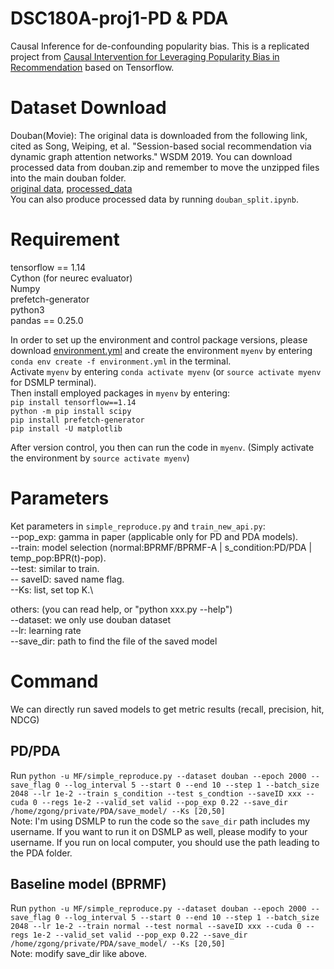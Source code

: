 # DSC180A-proj1-PD & PDA
Causal Inference for de-confounding popularity bias. This is a replicated project from [Causal Intervention for Leveraging Popularity Bias in
Recommendation](https://arxiv.org/pdf/2105.06067.pdf) based on Tensorflow. 

# Dataset Download
Douban(Movie): The original data is downloaded from the following link, cited as Song, Weiping, et al. "Session-based social recommendation via dynamic graph attention networks." WSDM 2019. You can download processed data from douban.zip and remember to move the unzipped files into the main douban folder.\
[original data](https://github.com/DeepGraphLearning/RecommenderSystems/blob/master/socialRec/README.md#douban-data), [processed_data](https://github.com/bettygong/DSC180A-proj1-PD/tree/main/data/douban)\
You can also produce processed data by running `douban_split.ipynb`.

# Requirement 
tensorflow == 1.14 \
Cython (for neurec evaluator)\
Numpy\
prefetch-generator\
python3\
pandas == 0.25.0

In order to set up the environment and control package versions, please download [environment.yml](https://github.com/bettygong/DSC180A-proj1-PD/blob/main/environment.yml) and create the environment `myenv` by entering `conda env create -f environment.yml` in the terminal. \
Activate `myenv` by entering `conda activate myenv` (or `source activate myenv` for DSMLP terminal).\
Then install employed packages in `myenv` by entering:\
`pip install tensorflow==1.14` \
`python -m pip install scipy` \
`pip install prefetch-generator` \
`pip install -U matplotlib` 

After version control, you then can run the code in `myenv`. (Simply activate the environment by `source activate myenv`)

# Parameters
Ket parameters in `simple_reproduce.py` and `train_new_api.py`:\
--pop_exp: gamma in paper (applicable only for PD and PDA models).\
--train: model selection (normal:BPRMF/BPRMF-A | s_condition:PD/PDA | temp_pop:BPR(t)-pop).\
--test: similar to train.\
-- saveID: saved name flag.\
--Ks: list, set top K.\

others: (you can read help, or "python xxx.py --help")\
--dataset: we only use douban dataset \
--lr: learning rate\
--save_dir: path to find the file of the saved model 

# Command
We can directly run saved models to get metric results (recall, precision, hit, NDCG)
## PD/PDA
Run `python -u MF/simple_reproduce.py --dataset douban --epoch 2000 --save_flag 0 --log_interval 5 --start 0 --end 10 --step 1 --batch_size 2048 --lr 1e-2 --train s_condition --test s_condtion --saveID xxx --cuda 0 --regs 1e-2 --valid_set valid --pop_exp 0.22 --save_dir /home/zgong/private/PDA/save_model/ --Ks [20,50]`\
Note: I'm using DSMLP to run the code so the `save_dir` path includes my username. If you want to run it on DSMLP as well, please modify to your username. If you run on local computer, you should use the path leading to the PDA folder.

## Baseline model (BPRMF)
Run `python -u MF/simple_reproduce.py --dataset douban --epoch 2000 --save_flag 0 --log_interval 5 --start 0 --end 10 --step 1 --batch_size 2048 --lr 1e-2 --train normal --test normal --saveID xxx --cuda 0 --regs 1e-2 --valid_set valid --pop_exp 0.22 --save_dir /home/zgong/private/PDA/save_model/ --Ks [20,50]`\
Note: modify save_dir like above. 






